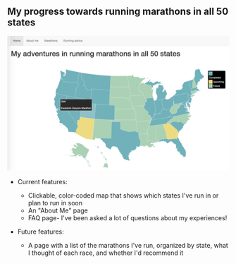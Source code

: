 ## My progress towards running marathons in all 50 states

![Map screenshot](image.jpg)

* Current features:
	* Clickable, color-coded map that shows which states I've run in or plan to run in soon
	* An "About Me" page
	* FAQ page- I've been asked a lot of questions about my experiences!

* Future features:
	* A page with a list of the marathons I've run, organized by state, what I thought of each race, and whether I'd recommend it
	

